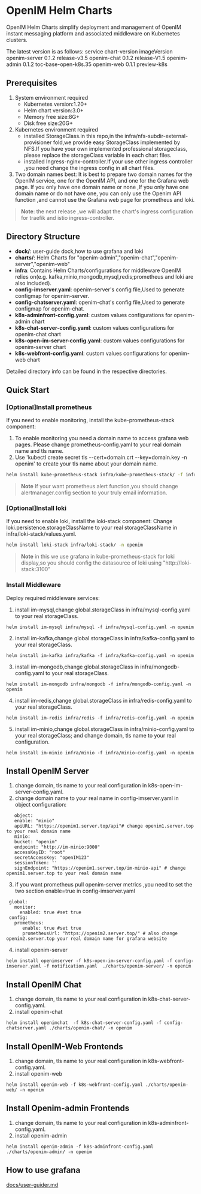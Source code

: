 # OpenIM Helm Charts

OpenIM Helm Charts simplify deployment and management of OpenIM instant messaging platform and associated middleware on Kubernetes clusters.

The latest version is as follows:
service         chart-version    imageVersion
openim-server   0.1.2            release-v3.5
openim-chat     0.1.2            release-V1.5
openim-admin    0.1.2            toc-base-open-k8s.35
openim-web 0.1.1 preview-k8s
## Prerequisites

1. System environment required
    + Kubernetes version:1.20+
    + Helm chart version:3.0+
    + Memory free size:8G+
    + Disk free size:20G+
2. Kubernetes environment required
    + installed StorageClass.in this repo,in the infra/nfs-subdir-external-provisioner fold,we provide easy StorageClass implemented by NFS.If you have your own implemented professional storageclass, please replace the storageClass variable in each chart files.
    + installed Ingress-nginx-controller.If your use other ingress controller ,you need change the ingress config in all chart files.
3. Two domain names best: It is best to prepare two domain names for the OpenIM service, one for the OpenIM API, and one for the Grafana web page. If you only have one domain name or none ,If you only have one domain name or do not have one, you can only use the Openim API function ,and cannot use the Grafana web page for prometheus and loki.

> **Note**: the next release ,we will adapt the chart's ingress configuration for traefik and istio ingress-controller.

## Directory Structure
+ **dock/**: user-guide dock,how to use grafana and loki
+ **charts/**: Helm Charts for "openim-admin","openim-chat","openim-server","openim-web"
+ **infra**: Contains Helm Charts/configurations for middleware OpenIM relies on(e.g. kafka,minio,mongodb,mysql,redis;prometheus and loki are also included).
+ **config-imserver.yaml**: openim-server's config file,Used to generate configmap for openim-server.
+ **config-chatserver.yaml**: openim-chat's config file,Used to generate configmap for openim-chat.
+ **k8s-adminfront-config.yaml**: custom values configurations for openim-admin chart
+ **k8s-chat-server-config.yaml**: custom values configurations for openim-chat chart
+ **k8s-open-im-server-config.yaml**: custom values configurations for openim-server chart
+ **k8s-webfront-config.yaml**: custom values configurations for openim-web chart

Detailed directory info can be found in the respective directories.

## Quick Start

### [Optional]Install prometheus

If you need to enable monitoring, install the kube-prometheus-stack component:

1. To enable monitoring you need a domain name to access grafana web pages. Please change prometheus-config.yaml to your real domain name and tls name.
2. Use 'kubectl create secret tls <yourtlsname> --cert=domain.crt --key=domain.key -n openim' to create your tls name about your domain name.
```bash
helm install kube-prometheus-stack infra/kube-prometheus-stack/ -f infra/prometheus-config.yaml -n openim
```

> **Note**
> If your want prometheus alert function,you should change alertmanager.config section to your truly email information.
>
> 
### [Optional]Install loki

If you need to enable loki, install the loki-stack component:
Change loki.persistence.storageClassName to your real storageClassName in infra/loki-stack/values.yaml.
```bash
helm install loki-stack infra/loki-stack/ -n openim
```

> **Note**
> in this we use grafana in kube-prometheus-stack for loki display,so you should config the datasource of loki using "http://loki-stack:3100"
>

### Install Middleware

Deploy required middleware services:

1. install im-mysql,change global.storageClass in infra/mysql-config.yaml to your real storageClass.
```
helm install im-mysql infra/mysql -f infra/mysql-config.yaml -n openim
```

2. install im-kafka,change global.storageClass in infra/kafka-config.yaml to your real storageClass.
```
helm install im-kafka infra/kafka -f infra/kafka-config.yaml -n openim
```

3. install im-mongodb,change global.storageClass in infra/mongodb-config.yaml to your real storageClass.
```
helm install im-mongodb infra/mongodb -f infra/mongodb-config.yaml -n openim
```

4. install im-redis,change global.storageClass in infra/redis-config.yaml to your real storageClass.
```
helm install im-redis infra/redis -f infra/redis-config.yaml -n openim
```

5. install im-minio,change global.storageClass in infra/minio-config.yaml to your real storageClass; and change domain, tls name to your real configuration.
```
helm install im-minio infra/minio -f infra/minio-config.yaml -n openim
```

## Install OpenIM Server

1. change domain, tls name to your real configuration in k8s-open-im-server-config.yaml.
2. change domain name to your real name in config-imserver.yaml in object configuration:
```
   object:
   enable: "minio"
   apiURL: "https://openim1.server.top/api"# change openim1.server.top to your real domain name
   minio:
   bucket: "openim"
   endpoint: "http://im-minio:9000"
   accessKeyID: "root"
   secretAccessKey: "openIM123"
   sessionToken: ''
   signEndpoint: "https://openim1.server.top/im-minio-api" # change openim1.server.top to your real domain name
```
3. if you want prometheus pull openim-server metrics ,you need to set the two section enable=true in config-imserver.yaml
```
 global:
   monitor:
     enabled: true #set true
 config:
   prometheus:
      enable: true #set true
      prometheusUrl: "https://openim2.server.top/" # also change openim2.server.top your real domain name for grafana website
```
4. install openim-server
```
helm install openimserver -f k8s-open-im-server-config.yaml -f config-imserver.yaml -f notification.yaml  ./charts/openim-server/ -n openim
```

## Install OpenIM Chat
1. change domain, tls name to your real configuration in k8s-chat-server-config.yaml.
2. install openim-chat
```
helm install openimchat  -f k8s-chat-server-config.yaml -f config-chatserver.yaml ./charts/openim-chat/ -n openim
```

## Install OpenIM-Web Frontends
1. change domain, tls name to your real configuration in k8s-webfront-config.yaml.
2. install openim-web
```
helm install openim-web -f k8s-webfront-config.yaml ./charts/openim-web/ -n openim
```

## Install Openim-admin Frontends
1. change domain, tls name to your real configuration in k8s-adminfront-config.yaml.
2. install openim-admin
```
helm install openim-admin -f k8s-adminfront-config.yaml ./charts/openim-admin/ -n openim
```


## How to use grafana
[docs/user-guider.md](docs/user-guide.md)
